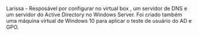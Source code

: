 Larissa - Resposável por configurar no virtual box , um servidor de DNS e um servidor do Active Directory no Windows Server. Foi criado também uma máquina virtual de Windows 10 para aplicar o teste de usuário do AD e GPO.
